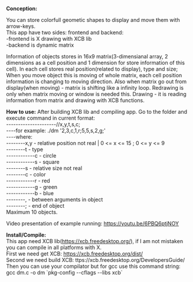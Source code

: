 <b>Conception:</b>

You can store colorfull geometic shapes to display and move them with arrow-keys.<br>
This app have two sides: frontend and backend:<br>
 -frontend is X drawing with XCB lib<br>
 -backend is dynamic matrix<br>

Information of objects stores in 16x9 matrix(3-dimensianal array, 2 dimensions as a cell position and 1 dimension for store information of this cell).
In each cell stores real position(related to display), type and size; 
When you move object this is moving of whole matrix, each cell position information is changing to moving direction.
Also when matrix go out from display(when moving) - matrix is shifting like a infinity loop.
Redrawing is only when matrix moving or window is needed this.
Drawing - it is reading information from matrix and drawing with XCB functions.

<b>How to use:</b>
After building XCB lib and compiling app. Go to the folder and execute command in current format:<br>
---------------------//x,y,t,s,c;<br>
----for example: ./dm '2,3,c,1,r;5,5,s,2,g;'<br>
----where:<br>
--------x,y - relative position not real | 0 <= x <= 15 ; 0 <= y <= 9<br>
--------t - type<br>
------------c - circle<br>
------------s - square<br>
--------s - relative size not real<br>
--------c - color<br>
------------r - red<br>
------------g - green<br>
------------b - blue<br>
--------, - between arguments in object<br>
--------; - end of object<br>
Maximum 10 objects.<br>

Video presentation of example running: <a href="https://youtu.be/6PBQ6ptjNOY">https://youtu.be/6PBQ6ptjNOY</a><br>

<b>Install/Compile:</b><br>
This app need XCB lib(https://xcb.freedesktop.org/), if I am not mistaken you can compile in all platforms with X.<br>
First we need get XCB: https://xcb.freedesktop.org/dist/<br>
Second we need build XCB: ttps://xcb.freedesktop.org/DevelopersGuide/<br>
Then you can use your compilator but for gcc use this command string:<br>
gcc dm.c -o dm \`pkg-config --cflags --libs xcb\` <br>
